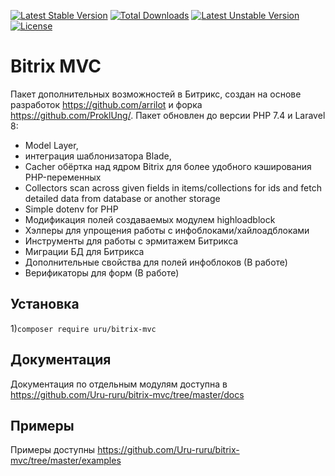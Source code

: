 [![Latest Stable Version](https://poser.pugx.org/uru/bitrix-mvc/v)](//packagist.org/packages/uru/bitrix-mvc) 
[![Total Downloads](https://poser.pugx.org/uru/bitrix-mvc/downloads)](//packagist.org/packages/uru/bitrix-mvc) 
[![Latest Unstable Version](https://poser.pugx.org/uru/bitrix-mvc/v/unstable)](//packagist.org/packages/uru/bitrix-mvc) 
[![License](https://poser.pugx.org/uru/bitrix-mvc/license)](//packagist.org/packages/uru/bitrix-mvc)

# Bitrix MVC
Пакет дополнительных возможностей в Битрикс, создан на основе разработок https://github.com/arrilot и форка https://github.com/ProklUng/. Пакет обновлен до версии PHP 7.4 и Laravel 8:
- Model Layer,
- интеграция шаблонизатора Blade,
- Cacher обёртка над ядром Bitrix для более удобного кэширования PHP-переменных
- Collectors scan across given fields in items/collections for ids and fetch detailed data from database or another storage
- Simple dotenv for PHP
- Модификация полей создаваемых модулем highloadblock
- Хэлперы для упрощения работы с инфоблоками/хайлоадблоками
- Инструменты для работы с эрмитажем Битрикса
- Миграции БД для Битрикса
- Дополнительные свойства для полей инфоблоков (В работе)
- Верификаторы для форм (В работе)

## Установка

1)```composer require uru/bitrix-mvc```

## Документация
Документация по отдельным модулям доступна в https://github.com/Uru-ruru/bitrix-mvc/tree/master/docs

## Примеры 
Примеры доступны https://github.com/Uru-ruru/bitrix-mvc/tree/master/examples
